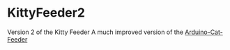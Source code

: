 # KittyFeeder2
Version 2 of the Kitty Feeder
A much improved version of the [Arduino-Cat-Feeder](https://github.com/wizard97/Arduino-Cat-Feeder)
